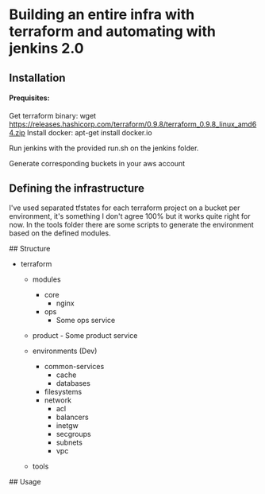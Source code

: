 # Building an entire infra with terraform and automating with jenkins 2.0

## Installation
#### Prequisites:
Get terraform binary: wget https://releases.hashicorp.com/terraform/0.9.8/terraform_0.9.8_linux_amd64.zip
Install docker: apt-get install docker.io

Run jenkins with the provided run.sh on the jenkins folder.

Generate corresponding buckets in your aws account

## Defining the infrastructure
I've used separated tfstates for each terraform project on a bucket per environment, it's something I don't agree 100%  but it works quite right for now.
In the tools folder there are some scripts to generate the environment based on the defined modules.

## Structure

- terraform
    - modules
        - core
            - nginx
        - ops
            - Some ops service
    
    - product
            - Some product service
    
    - environments (Dev)
        - common-services
            - cache
            - databases
        - filesystems
        - network
            - acl
            - balancers
            - inetgw
            - secgroups
            - subnets
            - vpc
    
    - tools


## Usage
